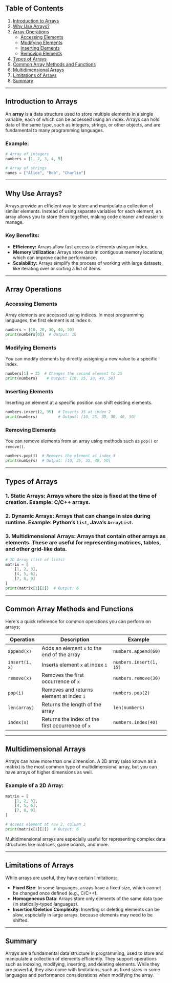 ## Table of Contents
1. [Introduction to Arrays](#introduction-to-arrays)
2. [Why Use Arrays?](#why-use-arrays)
3. [Array Operations](#array-operations)
   - [Accessing Elements](#accessing-elements)
   - [Modifying Elements](#modifying-elements)
   - [Inserting Elements](#inserting-elements)
   - [Removing Elements](#removing-elements)
4. [Types of Arrays](#types-of-arrays)
5. [Common Array Methods and Functions](#common-array-methods-and-functions)
6. [Multidimensional Arrays](#multidimensional-arrays)
7. [Limitations of Arrays](#limitations-of-arrays)
8. [Summary](#summary)

---

## Introduction to Arrays

An **array** is a data structure used to store multiple elements in a single variable, each of which can be accessed using an index. Arrays can hold data of the same type, such as integers, strings, or other objects, and are fundamental to many programming languages.

### Example:
```python
# Array of integers
numbers = [1, 2, 3, 4, 5]

# Array of strings
names = ["Alice", "Bob", "Charlie"]
```

---

## Why Use Arrays?

Arrays provide an efficient way to store and manipulate a collection of similar elements. Instead of using separate variables for each element, an array allows you to store them together, making code cleaner and easier to manage.

### Key Benefits:
- **Efficiency:** Arrays allow fast access to elements using an index.
- **Memory Utilization:** Arrays store data in contiguous memory locations, which can improve cache performance.
- **Scalability:** Arrays simplify the process of working with large datasets, like iterating over or sorting a list of items.

---

## Array Operations

### Accessing Elements
Array elements are accessed using indices. In most programming languages, the first element is at index `0`.

```python
numbers = [10, 20, 30, 40, 50]
print(numbers[0])  # Output: 10
```

### Modifying Elements
You can modify elements by directly assigning a new value to a specific index.

```python
numbers[1] = 25  # Changes the second element to 25
print(numbers)    # Output: [10, 25, 30, 40, 50]
```

### Inserting Elements
Inserting an element at a specific position can shift existing elements.

```python
numbers.insert(2, 35)  # Inserts 35 at index 2
print(numbers)         # Output: [10, 25, 35, 30, 40, 50]
```

### Removing Elements
You can remove elements from an array using methods such as `pop()` or `remove()`.

```python
numbers.pop(3)  # Removes the element at index 3
print(numbers)  # Output: [10, 25, 35, 40, 50]
```

---

## Types of Arrays

### 1. **Static Arrays**: Arrays where the size is fixed at the time of creation. Example: C/C++ arrays.

### 2. **Dynamic Arrays**: Arrays that can change in size during runtime. Example: Python’s `list`, Java’s `ArrayList`.

### 3. **Multidimensional Arrays**: Arrays that contain other arrays as elements. These are useful for representing matrices, tables, and other grid-like data.

```python
# 2D Array (list of lists)
matrix = [
    [1, 2, 3],
    [4, 5, 6],
    [7, 8, 9]
]
print(matrix[1][2])  # Output: 6
```

---

## Common Array Methods and Functions

Here's a quick reference for common operations you can perform on arrays:

| Operation       | Description                                   | Example                  |
|-----------------|-----------------------------------------------|--------------------------|
| `append(x)`     | Adds an element `x` to the end of the array    | `numbers.append(60)`      |
| `insert(i, x)`  | Inserts element `x` at index `i`               | `numbers.insert(1, 15)`   |
| `remove(x)`     | Removes the first occurrence of `x`            | `numbers.remove(30)`      |
| `pop(i)`        | Removes and returns element at index `i`       | `numbers.pop(2)`          |
| `len(array)`    | Returns the length of the array                | `len(numbers)`            |
| `index(x)`      | Returns the index of the first occurrence of `x`| `numbers.index(40)`       |

---

## Multidimensional Arrays

Arrays can have more than one dimension. A 2D array (also known as a matrix) is the most common type of multidimensional array, but you can have arrays of higher dimensions as well.

### Example of a 2D Array:
```python
matrix = [
    [1, 2, 3],
    [4, 5, 6],
    [7, 8, 9]
]

# Access element at row 2, column 3
print(matrix[1][2])  # Output: 6
```

Multidimensional arrays are especially useful for representing complex data structures like matrices, game boards, and more.

---

## Limitations of Arrays

While arrays are useful, they have certain limitations:
- **Fixed Size**: In some languages, arrays have a fixed size, which cannot be changed once defined (e.g., C/C++).
- **Homogeneous Data**: Arrays store only elements of the same data type (in statically-typed languages).
- **Insertion/Deletion Complexity**: Inserting or deleting elements can be slow, especially in large arrays, because elements may need to be shifted.

---

## Summary

Arrays are a fundamental data structure in programming, used to store and manipulate a collection of elements efficiently. They support operations such as indexing, modifying, inserting, and deleting elements. While they are powerful, they also come with limitations, such as fixed sizes in some languages and performance considerations when modifying the array.

